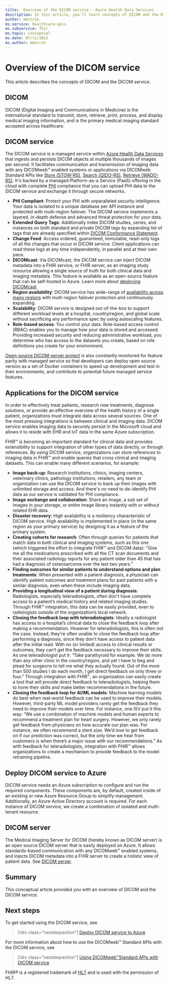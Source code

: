 ```yaml
---
title:  Overview of the DICOM service - Azure Health Data Services
description: In this article, you'll learn concepts of DICOM and the DICOM service.
author: mmitrik
ms.service: healthcare-apis
ms.subservice: fhir
ms.topic: conceptual
ms.date: 07/11/2022
ms.author: mmitrik
---
```


# Overview of the DICOM service

This article describes the concepts of DICOM and the DICOM service.

## DICOM

DICOM (Digital Imaging and Communications in Medicine) is the international standard to transmit, store, retrieve, print, process, and display medical imaging information, and is the primary medical imaging standard accepted across healthcare. 

## DICOM service

The DICOM service is a managed service within [Azure Health Data Services](../healthcare-apis-overview.md) that ingests and persists DICOM objects at multiple thousands of images per second. It facilitates communication and transmission of imaging data with any DICOMweb&trade; enabled systems or applications via DICOMweb Standard APIs like [Store (STOW-RS)](dicom-services-conformance-statement.md#store-stow-rs), [Search (QIDO-RS)](dicom-services-conformance-statement.md#search-qido-rs), [Retrieve (WADO-RS)](dicom-services-conformance-statement.md#retrieve-wado-rs). It's backed by a managed Platform-as-a Service (PaaS) offering in the cloud with complete [PHI](https://www.hhs.gov/answers/hipaa/what-is-phi/index.html) compliance that you can upload PHI data to the DICOM service and exchange it through secure networks. 

- **PHI Compliant**: Protect your PHI with unparalleled security intelligence. Your data is isolated to a unique database per API instance and protected with multi-region failover. The DICOM service implements a layered, in-depth defense and advanced threat protection for your data.
- **Extended Query Tags**: Additionally index DICOM studies, series, and instances on both standard and private DICOM tags by expanding list of tags that are already specified within [DICOM Conformance Statement](dicom-services-conformance-statement.md).
- **Change Feed**: Access ordered, guaranteed, immutable, read-only logs of all the changes that occur in DICOM service. Client applications can read these logs at any time independently, in parallel and at their own pace.
- **DICOMcast**: Via DICOMcast, the DICOM service can inject DICOM metadata into a FHIR service, or FHIR server, as an imaging study resource allowing a single source of truth for both clinical data and imaging metadata. This feature is available as an open-source feature that can be self-hosted in Azure.  Learn more about [deploying DICOMcast](https://github.com/microsoft/dicom-server/blob/main/docs/quickstarts/deploy-dicom-cast.md).
- **Region availability**: DICOM service has wide-range of [availability across many regions](https://azure.microsoft.com/global-infrastructure/services/?products=azure-api-for-fhir&regions=all) with multi-region failover protection and continuously expanding.
- **Scalability**: DICOM service is designed out-of-the-box to support different workload levels at a hospital, country/region, and global scale without sacrificing any performance spec by using autoscaling features. 
- **Role-based access**: You control your data. Role-based access control (RBAC) enables you to manage how your data is stored and accessed. Providing increased security and reducing administrative workload, you determine who has access to the datasets you create, based on role definitions you create for your environment.

[Open-source DICOM-server project](https://github.com/microsoft/dicom-server) is also constantly monitored for feature parity with managed service so that developers can deploy open source version as a set of Docker containers to speed up development and test in their environments, and contribute to potential future managed service features.

## Applications for the DICOM service

In order to effectively treat patients, research new treatments, diagnose solutions, or provide an effective overview of the health history of a single patient, organizations must integrate data across several sources. One of the most pressing integrations is between clinical and imaging data. DICOM service enables imaging data to securely persist in the Microsoft cloud and allows it to reside with EHR and IoT data in the same Azure subscription.  

FHIR&trade; is becoming an important standard for clinical data and provides extensibility to support integration of other types of data directly, or through references. By using DICOM service, organizations can store references to imaging data in FHIR&trade; and enable queries that cross clinical and imaging datasets. This can enable many different scenarios, for example:

- **Image back-up**: Research institutions, clinics, imaging centers, veterinary clinics, pathology institutions, retailers, any team or organization can use the DICOM service to back up their images with unlimited storage and access. And there's no need to de-identify PHI data as our service is validated for PHI compliance.
- **Image exchange and collaboration**: Share an image, a sub set of images in your storage, or entire image library instantly with or without related EHR data.
- **Disaster recovery**: High availability is a resiliency characteristic of DICOM service. High availability is implemented in place (in the same region as your primary service) by designing it as a feature of the primary system.
- **Creating cohorts for research**: Often through queries for patients that match data in both clinical and imaging systems, such as this one (which triggered the effort to integrate FHIR&trade; and DICOM data): “Give me all the medications prescribed with all the CT scan documents and their associated radiology reports for any patient older than 45 that has had a diagnosis of osteosarcoma over the last two years.”
- **Finding outcomes for similar patients to understand options and plan treatments**: When presented with a patient diagnosis, a physician can identify patient outcomes and treatment plans for past patients with a similar diagnosis, even when these include imaging data.
- **Providing a longitudinal view of a patient during diagnosis**: Radiologists, especially teleradiologists, often don't have complete access to a patient’s medical history and related imaging studies. Through FHIR&trade; integration, this data can be easily provided, even to radiologists outside of the organization’s local network.
- **Closing the feedback loop with teleradiologists**: Ideally a radiologist has access to a hospital’s clinical data to close the feedback loop after making a recommendation. However for teleradiologists, this is often not the case. Instead, they're often unable to close the feedback loop after performing a diagnosis, since they don't have access to patient data after the initial read. With no (or limited) access to clinical results or outcomes, they can’t get the feedback necessary to improve their skills. As one teleradiologist put it: “Take parathyroid for example. We do more than any other clinic in the country/region, and yet I have to beg and plead for surgeons to tell me what they actually found. Out of the more than 500 studies I do each month, I get direct feedback on only three or four.”  Through integration with FHIR&trade;, an organization can easily create a tool that will provide direct feedback to teleradiologists, helping them to hone their skills and make better recommendations in the future.
- **Closing the feedback loop for AI/ML models**: Machine learning models do best when real-world feedback can be used to improve their models. However, third-party ML model providers rarely get the feedback they need to improve their models over time. For instance, one ISV put it this way: “We use a combination of machine models and human experts to recommend a treatment plan for heart surgery. However, we only rarely get feedback from physicians on how accurate our plan was. For instance, we often recommend a stent size. We’d love to get feedback on if our prediction was correct, but the only time we hear from customers is when there’s a major issue with our recommendations.” As with feedback for teleradiologists, integration with FHIR&trade; allows organizations to create a mechanism to provide feedback to the model retraining pipeline.

## Deploy DICOM service to Azure

DICOM service needs an Azure subscription to configure and run the required components. These components are, by default, created inside of an existing or new Azure Resource Group to simplify management. Additionally, an Azure Active Directory account is required. For each instance of DICOM service, we create a combination of isolated and multi-tenant resource.

## DICOM server

The Medical Imaging Server for DICOM (hereby known as DICOM server) is an open source DICOM server that is easily deployed on Azure. It allows standards-based communication with any DICOMweb™ enabled systems, and injects DICOM metadata into a FHIR server to create a holistic view of patient data. See [DICOM server](https://github.com/microsoft/dicom-server).

## Summary

This conceptual article provided you with an overview of DICOM and the DICOM service.
 
## Next steps

To get started using the DICOM service, see

>[!div class="nextstepaction"]
>[Deploy DICOM service to Azure](deploy-dicom-services-in-azure.md)

For more information about  how to use the DICOMweb&trade; Standard APIs with the DICOM service, see

>[!div class="nextstepaction"]
>[Using DICOMweb&trade;Standard APIs with DICOM service](dicomweb-standard-apis-with-dicom-services.md)

FHIR&#174; is a registered trademark of [HL7](https://hl7.org/fhir/) and is used with the permission of HL7.

